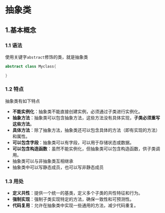 # 抽象类

## 1.基本概念

### 1.1 语法

使用关键字`abstract`修饰的类，就是抽象类

```cs
abstract class Myclass{
	    
}
```

### 1.2 特点

抽象类有如下特点

- **不能实例化**：抽象类不能直接创建实例，必须通过子类进行实例化。
- **抽象方法**：抽象类可以包含抽象方法，这些方法没有具体实现，**子类必须重写这些方法**。
- **具体方法**：除了抽象方法，抽象类还可以包含具体的方法（即有实现的方法）和属性。
- **可以包含字段**：抽象类可以有字段，可以用于存储状态或数据。
- **可以包含构造函数**：虽然不能实例化，但抽象类可以包含构造函数，供子类调用。
- 抽象类可以与非抽象类互相继承
- 抽象类中可以写静态成员，也可以写非静态成员



### 1.3 用处

- **定义共性**：提供一个统一的基类，定义多个子类的共性特征和行为。
- **强制实现**：强制子类实现特定的方法，确保一致性和可预测性。
- **代码复用**：允许在抽象类中实现一些通用的方法，减少代码重复。



